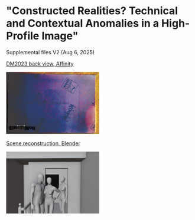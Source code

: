 # "Constructed Realities? Technical and Contextual Anomalies in a High-Profile Image"
Supplemental files V2 (Aug 6, 2025)


[DM2023 back view, Affinity](https://github.com/under-score/little_prince/blob/main/DM2023b.afphoto)

<img src="https://github.com/under-score/little_prince/blob/main/DM2023b.jpg" style="width:50%; max-width:300px;">

[Scene reconstruction, Blender](https://www.blender.org/](https://github.com/under-score/little_prince/blob/main/Reconstruction.blend))

<img src="https://github.com/under-score/little_prince/blob/main/Reconstruction.jpg" style="width:50%; max-width:300px;">
